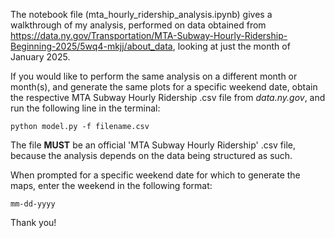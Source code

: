 The notebook file (mta_hourly_ridership_analysis.ipynb) gives a walkthrough of my analysis, performed on data obtained from https://data.ny.gov/Transportation/MTA-Subway-Hourly-Ridership-Beginning-2025/5wq4-mkjj/about_data, looking at just the month of January 2025.

If you would like to perform the same analysis on a different month or month(s), and generate the same plots for a specific weekend date, obtain the respective MTA Subway Hourly Ridership .csv file from *data.ny.gov*, and run the following line in the terminal:

`python model.py -f filename.csv`

The file **MUST** be an official 'MTA Subway Hourly Ridership' .csv file, because the analysis depends on the data being structured as such.

When prompted for a specific weekend date for which to generate the maps, enter the weekend in the following format:

`mm-dd-yyyy`

Thank you!
